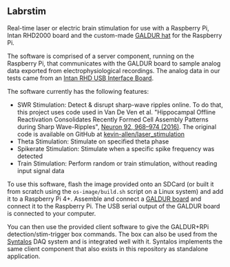 Labrstim
--------

Real-time laser or electric brain stimulation for use with a Raspberry Pi,
Intan RHD2000 board and the custom-made [GALDUR hat](https://github.com/bothlab/galdur)
for the Raspberry Pi.

The software is comprised of a server component, running on the Raspberry Pi, that
communicates with the GALDUR board to sample analog data exported from electrophysiological
recordings. The analog data in our tests came from an [Intan RHD USB Interface Board](ttps://intantech.com/RHD_USB_interface_board.html).

The software currently has the following features:

* SWR Stimulation: Detect & disrupt sharp-wave ripples online.
  To do that, this project uses code used in Van De Ven et al. "Hippocampal Offline Reactivation Consolidates Recently Formed Cell Assembly Patterns during Sharp Wave-Ripples",
  [Neuron 92, 968–974 (2016)](https://doi.org/10.1016/j.neuron.2016.10.020). The original code is
  available on GitHub at [kevin-allen/laser_stimulation](https://github.com/kevin-allen/laser_stimulation)
* Theta Stimulation: Stimulate on specified theta phase
* Spikerate Stimulation: Stimulate when a specific spike frequency was detected
* Train Stimulation: Perform random or train stimulation, without reading input signal data

To use this software, flash the image provided onto an SDCard (or built it from scratch using the `os-image/build.sh` script on a Linux system)
and add it to a Raspberry Pi 4+.
Assemble and connect a [GALDUR board](https://github.com/bothlab/galdur) and connect it to the Raspberry Pi. The USB serial output of the
GALDUR board is connected to your computer.

You can then use the provided client software to give the GALDUR+RPi detection/stim-trigger box commands.
The box can also be used from the [Syntalos](https://syntalos.org/) DAQ system and is integrated well with it.
Syntalos implements the same client component that also exists in this repository as standalone application.
